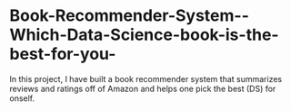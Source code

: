 # Book-Recommender-System--Which-Data-Science-book-is-the-best-for-you-
In this project, I have built a book recommender system that summarizes reviews and ratings off of Amazon and helps one pick the best (DS) for onself.
